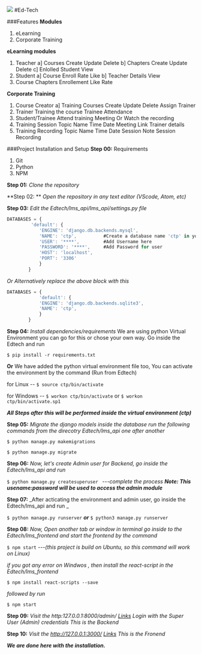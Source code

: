![](https://github.com/Sudo-Ed-Tech/Edtech/blob/main/lms_frontend/public/logown.png)
#Ed-Tech

###Features
**Modules**
1.  eLearning
2. Corporate Training

**eLearning modules**
1. Teacher 
	a] Courses
		Create
		Update
		Delete
	b] Chapters
		Create
		Update
		Delete
	c] Enlolled Student
		View
2. Student
	a] Course
		Enroll
		Rate
		Like
	b] Teacher Details
		View
3. Course
		Chapters
		Enrollement
		Like
		Rate 

**Corporate Training**
1. Course Creator
	a] Training Courses
		Create
		Update
		Delete
		Assign Trainer
2. Trainer
		Training the course
		Trainee Attendance
3. Student/Trainee
		Attend training Meeting
		Or Watch the recording
4. Training Session
		Topic Name
		Time
		Date
		Meeting Link
		Trainer details
5. Training Recording
		Topic Name
		Time
		Date
		Session Note
		Session Recording

###Project Installation and Setup
**Step 00:** Requirements
1. Git
2. Python
3. NPM

**Step 01:** _Clone the repository_

**Step 02: ** _Open the repository in any text editor (VScode, Atom, etc)_

**Step 03:** _Edit the  Edtech/lms_api/lms_api/settings.py file_
```javascript
DATABASES = {
		 'default': {
			'ENGINE': 'django.db.backends.mysql',
			'NAME': 'ctp',			#Create a database name 'ctp' in your MySql
			'USER': '****',			#Add Username here
			'PASSWORD': '****',		#Add Password for user
			'HOST': 'localhost',
			'PORT': '3306'
		    }
		}
```
_Or Alternatively replace the above block with this_

```javascript
DATABASES = {
		    'default': {
			'ENGINE': 'django.db.backends.sqlite3',
			'NAME': 'ctp',
		    }
		}
```
**Step 04:** _Install dependencies/requirements_
We are using python Virtual Environment you can go for this or chose your own way. 
Go inside the Edtech and run

`$ pip install -r requirements.txt`

**Or**
We have added the python virtual environment file too, You can activate the environment by the command (Run from Edtech)

for Linux   -- `$ source ctp/bin/activate`

for Windows -- `$ workon ctp/bin/activate` or `$ workon ctp/bin/activate.sp1`

**_All Steps after this will be performed inside the virtual environment (ctp)_**

**Step 05:** _Migrate the django models inside the database run the following commands from the direcotry Edtech/lms_api one after another_

`$ python manage.py makemigrations`

`$ python manage.py migrate`

**Step 06:** _Now, let's create Admin user for Backend, go inside the Edtech/lms_api and run_

`$ python manage.py createsuperuser ` _---complete the process_
**_Note: This usename:password will be used to access the admin module_**

**Step 07:** _After acticating the environment and admin user, go inside the Edtech/lms_api and run _

`$ python manage.py runserver` **_or_** `$ python3 manage.py runserver`

**Step 08:** _Now, Open another tab or window in terminal
go inside to the Edtech/lms_frontend and start the frontend by the command_

`$ npm start`   _---(this project is build on Ubuntu, so this command will work on Linux)_

_if you got any error on Windwos , then install the react-script in the Edtech/lms_frontend_

`$ npm install react-scripts --save`

_followed by run_

`$ npm start`

**Step 09:** _Visit the http:127.0.0.1:8000/admin/   [Links](http:127.0.0.1:8000/admin/)
Login with the Super User (Admin) credentials
This is the Backend_

**Step 10:** _Visit the http://127.0.0.1:3000/  [Links](http:127.0.0.1:3000/)
This is the Fronend_

**_We are done here with the installation._**
